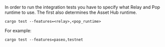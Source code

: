 In order to run the integration tests you have to specify what Relay and Pop runtime to use. The first also determines the Asset Hub runtime.
```shell
cargo test --features=<relay>,<pop_runtime>
```
For example:
```shell
cargo test --features=paseo,testnet
```